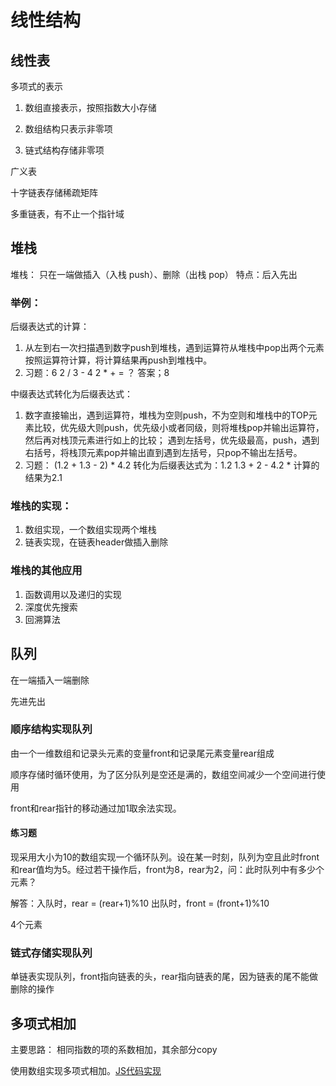 # 线性结构

## 线性表

多项式的表示

1. 数组直接表示，按照指数大小存储

2. 数组结构只表示非零项

3. 链式结构存储非零项

广义表

十字链表存储稀疏矩阵

多重链表，有不止一个指针域


## 堆栈

堆栈： 只在一端做插入（入栈 push）、删除（出栈 pop）
特点：后入先出

### 举例：

后缀表达式的计算：

1. 从左到右一次扫描遇到数字push到堆栈，遇到运算符从堆栈中pop出两个元素按照运算符计算，将计算结果再push到堆栈中。
2. 习题：6 2 / 3 - 4 2 * + = ？  答案；8

中缀表达式转化为后缀表达式：

1. 数字直接输出，遇到运算符，堆栈为空则push，不为空则和堆栈中的TOP元素比较，优先级大则push，优先级小或者同级，则将堆栈pop并输出运算符，然后再对栈顶元素进行如上的比较；
遇到左括号，优先级最高，push，遇到右括号，将栈顶元素pop并输出直到遇到左括号，只pop不输出左括号。
2. 习题： (1.2 + 1.3 - 2) * 4.2  转化为后缀表达式为：1.2 1.3 + 2 - 4.2 *   计算的结果为2.1

### 堆栈的实现：

1. 数组实现，一个数组实现两个堆栈
2. 链表实现，在链表header做插入删除

### 堆栈的其他应用

1. 函数调用以及递归的实现
2. 深度优先搜索
3. 回溯算法

## 队列

在一端插入一端删除

先进先出

### 顺序结构实现队列

由一个一维数组和记录头元素的变量front和记录尾元素变量rear组成

顺序存储时循环使用，为了区分队列是空还是满的，数组空间减少一个空间进行使用

front和rear指针的移动通过加1取余法实现。

#### 练习题

现采用大小为10的数组实现一个循环队列。设在某一时刻，队列为空且此时front和rear值均为5。经过若干操作后，front为8，rear为2，问：此时队列中有多少个元素？

解答：入队时，rear = (rear+1)%10 出队时，front = (front+1)%10

4个元素

### 链式存储实现队列

单链表实现队列，front指向链表的头，rear指向链表的尾，因为链表的尾不能做删除的操作

## 多项式相加

主要思路： 相同指数的项的系数相加，其余部分copy

使用数组实现多项式相加。[JS代码实现](https://github.com/OwenLittleWhite/fword-data-structures/blob/master/code/polynomialAdd.js)




